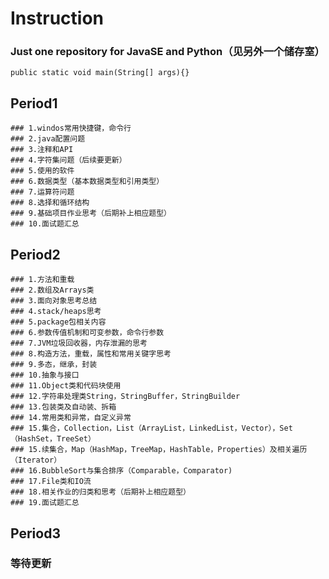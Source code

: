 # Instruction
### Just one repository for JavaSE and Python（见另外一个储存室）
```public static void main(String[] args){}```

## Period1
```
### 1.windos常用快捷键，命令行     
### 2.java配置问题
### 3.注释和API
### 4.字符集问题（后续要更新）
### 5.使用的软件
### 6.数据类型（基本数据类型和引用类型）
### 7.运算符问题
### 8.选择和循环结构
### 9.基础项目作业思考（后期补上相应题型）
### 10.面试题汇总
```
## Period2
```
### 1.方法和重载
### 2.数组及Arrays类
### 3.面向对象思考总结
### 4.stack/heaps思考
### 5.package包相关内容
### 6.参数传值机制和可变参数，命令行参数
### 7.JVM垃圾回收器，内存泄漏的思考
### 8.构造方法，重载，属性和常用关键字思考
### 9.多态，继承，封装
### 10.抽象与接口
### 11.Object类和代码块使用
### 12.字符串处理类String，StringBuffer，StringBuilder
### 13.包装类及自动装、拆箱
### 14.常用类和异常，自定义异常
### 15.集合，Collection，List（ArrayList，LinkedList，Vector），Set（HashSet，TreeSet）
### 15.续集合，Map（HashMap，TreeMap，HashTable，Properties）及相关遍历（Iterator）
### 16.BubbleSort与集合排序（Comparable，Comparator)
### 17.File类和IO流
### 18.相关作业的归类和思考（后期补上相应题型）
### 19.面试题汇总
```
## Period3
### 等待更新
